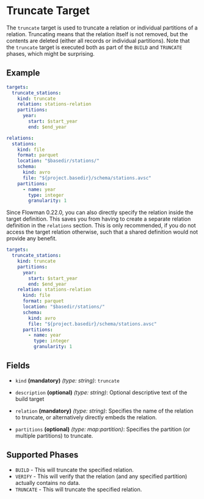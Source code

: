 # Truncate Target

The `truncate` target is used to truncate a relation or individual partitions of a relation. Truncating means that
the relation itself is not removed, but the contents are deleted (either all records or individual partitions).
Note that the `truncate` target is executed both as part of the `BUILD` and `TRUNCATE` phases, which might be surprising.


## Example
```yaml
targets:
  truncate_stations:
    kind: truncate
    relation: stations-relation
    partitions:
      year:
        start: $start_year
        end: $end_year

relations:
  stations:
    kind: file
    format: parquet
    location: "$basedir/stations/"
    schema:
      kind: avro
      file: "${project.basedir}/schema/stations.avsc"
    partitions:
      - name: year
        type: integer
        granularity: 1
```

Since Flowman 0.22.0, you can also directly specify the relation inside the target definition. This saves you
from having to create a separate relation definition in the `relations` section. This is only recommended, if you
do not access the target relation otherwise, such that a shared definition would not provide any benefit.
```yaml
targets:
  truncate_stations:
    kind: truncate
    partitions:
      year:
        start: $start_year
        end: $end_year
    relation: stations-relation
      kind: file
      format: parquet
      location: "$basedir/stations/"
      schema:
        kind: avro
        file: "${project.basedir}/schema/stations.avsc"
      partitions:
        - name: year
          type: integer
          granularity: 1
```

## Fields

* `kind` **(mandatory)** *(type: string)*: `truncate`

* `description` **(optional)** *(type: string)*:
  Optional descriptive text of the build target

* `relation` **(mandatory)** *(type: string)*:
  Specifies the name of the relation to truncate, or alternatively directly embeds the relation.

* `partitions` **(optional)** *(type: map:partition)*:
  Specifies the partition (or multiple partitions) to truncate.


## Supported Phases
* `BUILD` - This will truncate the specified relation.
* `VERIFY` - This will verify that the relation (and any specified partition) actually contains no data.
* `TRUNCATE` - This will truncate the specified relation.
